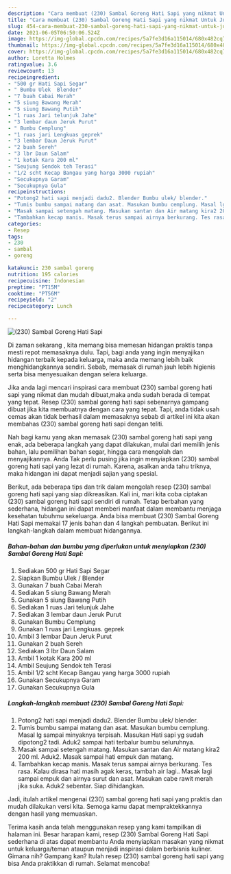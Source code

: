 ```yaml
---
description: "Cara membuat (230) Sambal Goreng Hati Sapi yang nikmat Untuk Jualan"
title: "Cara membuat (230) Sambal Goreng Hati Sapi yang nikmat Untuk Jualan"
slug: 454-cara-membuat-230-sambal-goreng-hati-sapi-yang-nikmat-untuk-jualan
date: 2021-06-05T06:50:06.524Z
image: https://img-global.cpcdn.com/recipes/5a7fe3d16a115014/680x482cq70/230-sambal-goreng-hati-sapi-foto-resep-utama.jpg
thumbnail: https://img-global.cpcdn.com/recipes/5a7fe3d16a115014/680x482cq70/230-sambal-goreng-hati-sapi-foto-resep-utama.jpg
cover: https://img-global.cpcdn.com/recipes/5a7fe3d16a115014/680x482cq70/230-sambal-goreng-hati-sapi-foto-resep-utama.jpg
author: Loretta Holmes
ratingvalue: 3.6
reviewcount: 13
recipeingredient:
- "500 gr Hati Sapi Segar"
- " Bumbu Ulek  Blender"
- "7 buah Cabai Merah"
- "5 siung Bawang Merah"
- "5 siung Bawang Putih"
- "1 ruas Jari telunjuk Jahe"
- "3 lembar daun Jeruk Purut"
- " Bumbu Cemplung"
- "1 ruas jari Lengkuas geprek"
- "3 lembar Daun Jeruk Purut"
- "2 buah Sereh"
- "3 lbr Daun Salam"
- "1 kotak Kara 200 ml"
- "Seujung Sendok teh Terasi"
- "1/2 scht Kecap Bangau yang harga 3000 rupiah"
- "Secukupnya Garam"
- "Secukupnya Gula"
recipeinstructions:
- "Potong2 hati sapi menjadi dadu2. Blender Bumbu ulek/ blender."
- "Tumis bumbu sampai matang dan asat. Masukan bumbu cemplung. Masal lg sampai minyaknya terpisah. Masukan Hati sapi yg sudah dipotong2 tadi. Aduk2 sampai hati terbalur bumbu seluruhnya."
- "Masak sampai setengah matang. Masukan santan dan Air matang kira2 200 ml. Aduk2. Masak sampai hati empuk dan matang."
- "Tambahkan kecap manis. Masak terus sampai airnya berkurang. Tes rasa. Kalau dirasa hati masih agak keras, tambah air lagi.. Masak lagi sampai empuk dan airnya surut dan asat. Masukan cabe rawit merah jika suka. Aduk2 sebentar. Siap dihidangkan."
categories:
- Resep
tags:
- 230
- sambal
- goreng

katakunci: 230 sambal goreng 
nutrition: 195 calories
recipecuisine: Indonesian
preptime: "PT15M"
cooktime: "PT56M"
recipeyield: "2"
recipecategory: Lunch

---
```



![(230) Sambal Goreng Hati Sapi](https://img-global.cpcdn.com/recipes/5a7fe3d16a115014/680x482cq70/230-sambal-goreng-hati-sapi-foto-resep-utama.jpg)

Di zaman  sekarang , kita memang bisa memesan hidangan praktis tanpa mesti repot memasaknya dulu. Tapi, bagi anda yang ingin menyajikan hidangan terbaik kepada keluarga, maka anda memang lebih baik menghidangkannya sendiri. Sebab, memasak di rumah jauh lebih higienis serta bisa menyesuaikan dengan selera keluarga.

Jika anda lagi mencari inspirasi cara membuat (230) sambal goreng hati sapi yang nikmat dan mudah dibuat,maka anda sudah berada di tempat yang tepat. Resep (230) sambal goreng hati sapi  sebenarnya gampang dibuat jika kita membuatnya dengan cara yang tepat. Tapi, anda tidak usah cemas akan tidak berhasil dalam memasaknya 
sebab di artikel ini kita akan membahas (230) sambal goreng hati sapi dengan teliti.  



Nah bagi kamu yang akan memasak (230) sambal goreng hati sapi yang enak, ada beberapa langkah yang dapat dilakukan, mulai dari memilih jenis bahan, lalu pemilihan bahan segar, hingga cara mengolah dan menyajikannya. Anda Tak perlu pusing jika ingin menyiapkan (230) sambal goreng hati sapi yang lezat di rumah. Karena, asalkan anda  tahu triknya, maka hidangan ini dapat menjadi sajian yang spesial.

Berikut, ada beberapa tips dan trik dalam mengolah resep (230) sambal goreng hati sapi yang siap dikreasikan. Kali ini, mari kita coba ciptakan (230) sambal goreng hati sapi sendiri di rumah. Tetap berbahan yang sederhana, hidangan ini dapat memberi manfaat dalam membantu menjaga kesehatan tubuhmu sekeluarga. Anda bisa membuat (230) Sambal Goreng Hati Sapi memakai 17 jenis bahan dan 4 langkah pembuatan. Berikut ini langkah-langkah dalam membuat hidangannya.

<!--inarticleads1-->

##### Bahan-bahan dan bumbu yang diperlukan untuk menyiapkan (230) Sambal Goreng Hati Sapi:

1. Sediakan 500 gr Hati Sapi Segar
1. Siapkan  Bumbu Ulek / Blender
1. Gunakan 7 buah Cabai Merah
1. Sediakan 5 siung Bawang Merah
1. Gunakan 5 siung Bawang Putih
1. Sediakan 1 ruas Jari telunjuk Jahe
1. Sediakan 3 lembar daun Jeruk Purut
1. Gunakan  Bumbu Cemplung
1. Gunakan 1 ruas jari Lengkuas. geprek
1. Ambil 3 lembar Daun Jeruk Purut
1. Gunakan 2 buah Sereh
1. Sediakan 3 lbr Daun Salam
1. Ambil 1 kotak Kara 200 ml
1. Ambil Seujung Sendok teh Terasi
1. Ambil 1/2 scht Kecap Bangau yang harga 3000 rupiah
1. Gunakan Secukupnya Garam
1. Gunakan Secukupnya Gula




<!--inarticleads2-->

##### Langkah-langkah membuat (230) Sambal Goreng Hati Sapi:

1. Potong2 hati sapi menjadi dadu2. Blender Bumbu ulek/ blender.
1. Tumis bumbu sampai matang dan asat. Masukan bumbu cemplung. Masal lg sampai minyaknya terpisah. Masukan Hati sapi yg sudah dipotong2 tadi. Aduk2 sampai hati terbalur bumbu seluruhnya.
1. Masak sampai setengah matang. Masukan santan dan Air matang kira2 200 ml. Aduk2. Masak sampai hati empuk dan matang.
1. Tambahkan kecap manis. Masak terus sampai airnya berkurang. Tes rasa. Kalau dirasa hati masih agak keras, tambah air lagi.. Masak lagi sampai empuk dan airnya surut dan asat. Masukan cabe rawit merah jika suka. Aduk2 sebentar. Siap dihidangkan.




Jadi, itulah artikel mengenai  (230) sambal goreng hati sapi  yang praktis dan mudah dilakukan versi kita. Semoga kamu dapat mempraktekkannya dengan hasil yang memuaskan. 

Terima kasih anda telah menggunakan resep yang kami tampilkan di halaman ini. Besar harapan kami, resep  (230) Sambal Goreng Hati Sapi sederhana di atas dapat membantu Anda menyiapkan masakan yang nikmat untuk keluarga/teman ataupun menjadi inspirasi dalam berbisnis kuliner. Gimana nih? Gampang kan? Itulah resep (230) sambal goreng hati sapi yang bisa Anda praktikkan di rumah. Selamat mencoba!

